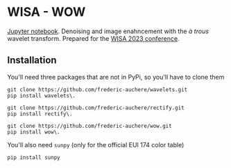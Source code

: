 # WISA - WOW

[Jupyter notebook](wow.ipynb). Denoising and image enahncement with the *à trous* wavelet transform. Prepared for the [WISA 2023 conference](https://www.wisa2023.org/).

## Installation

You'll need three packages that are not in PyPi, so you'll have to clone them

```shell
git clone https://github.com/frederic-auchere/wavelets.git
pip install wavelets\.
```

```shell
git clone https://github.com/frederic-auchere/rectify.git
pip install rectify\.
```

```shell
git clone https://github.com/frederic-auchere/wow.git
pip install wow\.
```

You'll also need ```sunpy``` (only for the official EUI 174 color table)

```shell
pip install sunpy
```
